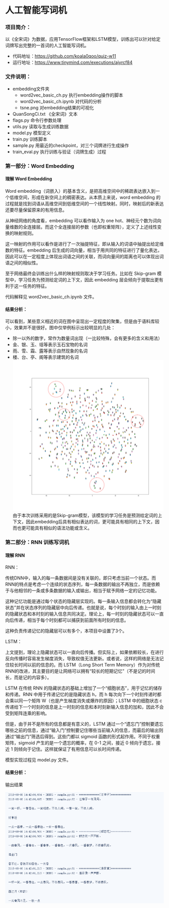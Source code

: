 # 人工智能写词机

### 项目简介：

以《全宋词》为数据，应用TensorFlow框架和LSTM模型，训练出可以针对给定词牌写出完整的一首词的人工智能写词机。

- 代码地址：https://github.com/koala0qoo/quiz-w11
- 运行地址：https://www.tinymind.com/executions/ajyrcf84

### 文件说明：

- embedding文件夹
    - word2vec_basic_ch.py 执行embedding操作的脚本
    - word2vec_basic_ch.ipynb 对代码的分析
    - tsne.png 对embedding结果的可视化
- QuanSongCi.txt 《全宋词》文本
- flags.py 命令行参数处理
- utils.py 读取与生成训练数据
- model.py 模型定义
- train.py 训练脚本
- sample.py 用最近的checkpoint，对三个词牌进行生成操作
- train_eval.py 执行训练与验证（词牌生成）过程

### 第一部分：Word Embedding

#### 理解 Word Embedding

Word embedding（词嵌入）的基本含义，是把高维空间中的稀疏表达嵌入到一个低维空间，形成在新空间上的稠密表达。从本质上来说，word embedding 的过程就是找到词语从高维空间到低维空间的一个线性映射。同时，映射后的新表达还要尽量保留原来的有用信息。

从神经网络的角度看，embedding 可以看作输入为 one hot、神经元个数为词向量维数的全连接层。而这个全连接层的参数（也即权重矩阵），定义了上述线性变换的映射规则。

这一映射的作用可以看作是进行了一次抽提特征，即从输入的词语中抽提出给定维数的特征。embedding 后生成的词向量，相当于用共同的特征进行了量化表达，因此可以在一定程度上体现出词语之间的关联，而词向量间的距离也可以体现出词语之间的相似性。

至于网络最终会训练出什么样的映射规则取决于学习任务。比如在 Skip-gram 模型中，学习任务为预测给定词的上下文，因此 embedding 层会倾向于提取出更有利于这一任务的特征。

代码解释见 word2vec_basic_ch.ipynb 文件。

#### 结果分析：

可以看到，某些意义相近的词在图中呈现出一定程度的聚集，但是由于语料库较小，效果并不是很好。图中仅举例标示出较明显的几处：

- 除一以外的数字，常作为数量词出现（一比较特殊，会有更多的含义和用法）
- 金、银、玉、瑶等表示玉石宝物的名词
- 雨、雪、霜、露等表示自然现象的名词
- 楼、台、亭、阁等表示建筑的名词
![输入图片说明](https://github.com/koala0qoo/Lyrics_writing_machine/blob/master/embedding/tsne.png?raw=true)
由于本次训练采用的是Skip-gram模型，该模型的学习任务是预测给定词的上下文，因此embedding后具有相似表达的词，更可能具有相同的上下文，因而也更可能具有相似的语法功能或含义。


### 第二部分：RNN 训练写词机

#### 理解 RNN

RNN：

传统DNN中，输入的每一条数据间是没有关联的，即只考虑当前一个状态。而RNN的特点是考虑一个连续的状态序列，每一条数据的输出不再独立，而是依赖于与他相邻的一条或多条数据的输入或输出，相当于赋予网络一定的记忆功能。

这种记忆功能是通过每个状态的隐藏层实现的。每一条输入信息都会转化为“隐藏状态”并在状态序列的隐藏层中向后传递。也就是说，每个时刻的输入由上一时刻的隐藏状态和本时刻的输入信息共同决定。理论上，每一时刻的隐藏状态可以一直向后传递，相当于每个时刻都可以捕获到前面所有时刻的信息。

这种负责传递记忆的隐藏层可以有多个，本项目中设置了3个。

LSTM：

上文提到，理论上隐藏状态可以一直向后传播。但实际上，如果依赖较长，在进行反向传播时容易发生梯度消失，导致权值无法更新。或者说，这样的网络是无法记住较长时间以前的信息的。而 LSTM（Long Short Term Memory）作为对传统RNN的改进，其主要目的是让网络可以拥有“较长的短期记忆”（不是记的时间长，而是记的内容多）。

LSTM 在传统 RNN 的隐藏状态的基础上增加了一个“细胞状态”，用于记忆的储存和传递。RNN 中用于传递记忆的是隐藏状态 h，而 h 每次向下一个时刻传递时都会乘以同一个矩阵 W（也是产生梯度消失或爆炸的原因）；LSTM 中的细胞状态 c 传递给下一个时刻的信息是上一时刻的信息和本时刻新输入信息的加和，因此不会受到矩阵连乘的影响。

但是，由于并不是所有的信息都是有意义的，LSTM 通过一个“遗忘门”控制要遗忘哪些之前的信息，通过“输入门”控制要记住哪些当前输入的信息，而最后的输出则通过“输出门”筛选后得到。这些门都以 sigmoid 函数的形式起作用。不同于权重矩阵，sigmoid 产生的是一个遗忘的概率，在 0-1 之间，接近 0 倾向于遗忘，接近 1 则倾向于记住。这样就保证了有用信息可以长时间传递。

模型实现过程见 model.py 文件。

#### 结果分析：

输出结果

![输入图片说明](https://github.com/koala0qoo/img/blob/master/log.png?raw=true)


